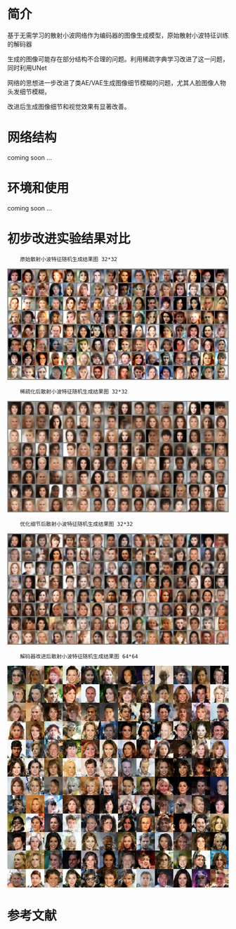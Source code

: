 # 简介

基于无需学习的散射小波网络作为编码器的图像生成模型，原始散射小波特征训练的解码器

生成的图像可能存在部分结构不合理的问题。利用稀疏字典学习改进了这一问题，同时利用UNet

网络的思想进一步改进了类AE/VAE生成图像细节模糊的问题，尤其人脸图像人物头发细节模糊，

改进后生成图像细节和视觉效果有显著改善。

# 网络结构

   coming soon ...

# 环境和使用

   coming soon ...

# 初步改进实验结果对比 

        原始散射小波特征随机生成结果图 32*32        

![image](./results/100epoch_celeba_n_images128_sgm_color.png)                      


        稀疏化后散射小波特征随机生成结果图 32*32     

![image](./results/100epoch_celeba_n_images128_sgm_color_l1.png)                    


        优化细节后散射小波特征随机生成结果图 32*32 

![image](./results/100epoch_celeba_n_images128_128s_256s_512s.png) 

        解码器改进后散射小波特征随机生成结果图 64*64 

![image](./results/demo64.jpeg)



  
# 参考文献
 



